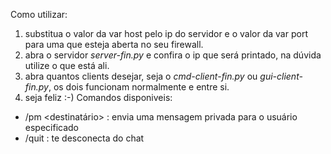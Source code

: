 Como utilizar:
1. substitua o valor da var host pelo ip do servidor e o valor da var port para uma que esteja aberta no seu firewall.
2. abra o servidor _server-fin.py_ e confira o ip que será printado, na dúvida utilize o que está ali.
3. abra quantos clients desejar, seja o _cmd-client-fin.py_ ou _gui-client-fin.py_, os dois funcionam normalmente e entre si.
4. seja feliz :-)
Comandos disponiveis:
- /pm <destinatário> <mensagem> : envia uma mensagem privada para o usuário especificado
- /quit : te desconecta do chat
